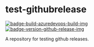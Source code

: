 # test-githubrelease

[![badge-build-azuredevops-build-img][]][badge-build-azuredevops-build-src] [![badge-version-github-release-img][]][badge-version-github-release-src]

[badge-build-azuredevops-build-img]: https://img.shields.io/azure-devops/build/joeltimothyoh/test-githubrelease/18/master.svg?label=build&logo=azure-pipelines&style=flat-square
[badge-build-azuredevops-build-src]: https://dev.azure.com/joeltimothyoh/test-githubrelease/_build?definitionId=18
[badge-version-github-release-img]: https://img.shields.io/github/v/release/joeltimothyoh/test-githubrelease?style=flat-square
[badge-version-github-release-src]: https://github.com/joeltimothyoh/test-githubrelease/releases

A repository for testing github releases.
